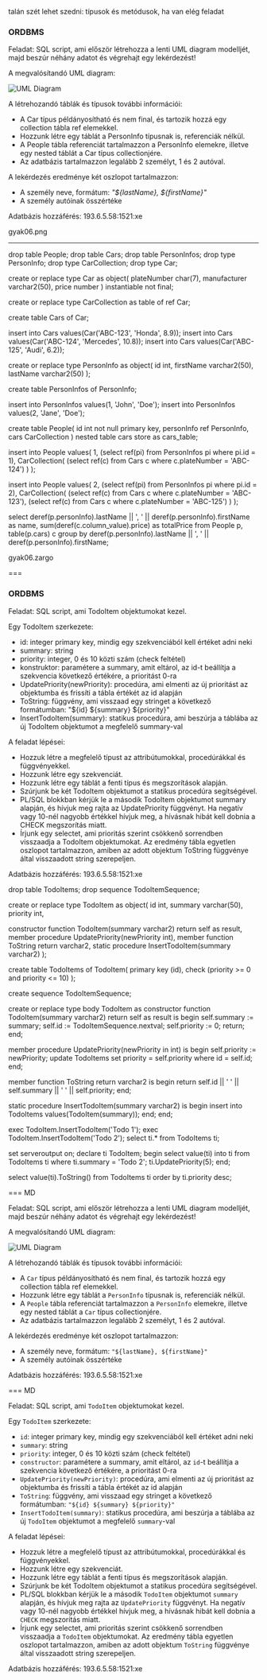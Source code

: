 talán szét lehet szedni: típusok és metódusok, ha van elég feladat

<h3>ORDBMS</h3>
  
  <p>Feladat: SQL script, ami először létrehozza a lenti UML diagram modelljét, majd beszúr néhány adatot és végrehajt egy lekérdezést!</p>
  
  <p>A megvalósítandó UML diagram:</p>
  
  <p class="video">
    <img src="courses/dbmsc/gyak06.png" alt="UML Diagram">
  </p>
  
  <p>A létrehozandó táblák és típusok további információi:</p>
  
  <ul>
    <li>A Car típus példányosítható és nem final, és tartozik hozzá egy collection tábla ref elemekkel.</li>
	<li>Hozzunk létre egy táblát a PersonInfo típusnak is, referenciák nélkül.</li>
	<li>A People tábla referenciát tartalmazzon a PersonInfo elemekre, illetve egy nested táblát a Car típus collectionjére.</li>
	<li>Az adatbázis tartalmazzon legalább 2 személyt, 1 és 2 autóval.</li>
  </ul>
  
  <p>A lekérdezés eredménye két oszlopot tartalmazzon:</p>
  
  <ul>
    <li>A személy neve, formátum: <em>"${lastName}, ${firstName}"</em></li>
	<li>A személy autóinak összértéke</li>
  </ul>
  
  <p>Adatbázis hozzáférés: 193.6.5.58:1521:xe</p>

  gyak06.png

  ---

  drop table People;
drop table Cars;
drop table PersonInfos;
drop type PersonInfo;
drop type CarCollection;
drop type Car;

create or replace type Car as object(
  plateNumber char(7),
  manufacturer varchar2(50),
  price number
) instantiable not final;

create or replace type CarCollection as table of ref Car;

create table Cars of Car;

insert into Cars values(Car('ABC-123', 'Honda', 8.9));
insert into Cars values(Car('ABC-124', 'Mercedes', 10.8));
insert into Cars values(Car('ABC-125', 'Audi', 6.2));

create or replace type PersonInfo as object(
  id int,
  firstName varchar2(50),
  lastName varchar2(50)
);

create table PersonInfos of PersonInfo;

insert into PersonInfos values(1, 'John', 'Doe');
insert into PersonInfos values(2, 'Jane', 'Doe');

create table People(
  id int not null primary key,
  personInfo ref PersonInfo,
  cars CarCollection
) nested table cars store as cars_table;

insert into People values(
  1,
  (select ref(pi) from PersonInfos pi where pi.id = 1),
  CarCollection(
    (select ref(c) from Cars c where c.plateNumber = 'ABC-124')
  )
);

insert into People values(
  2,
  (select ref(pi) from PersonInfos pi where pi.id = 2),
  CarCollection(
    (select ref(c) from Cars c where c.plateNumber = 'ABC-123'),
    (select ref(c) from Cars c where c.plateNumber = 'ABC-125')
  )
);

select
  deref(p.personInfo).lastName || ', ' || deref(p.personInfo).firstName as name,
  sum(deref(c.column_value).price) as totalPrice
from
  People p,
  table(p.cars) c
group by
  deref(p.personInfo).lastName || ', ' || deref(p.personInfo).firstName;

gyak06.zargo

===

<h3>ORDBMS</h3>
  
  <p>Feladat: SQL script, ami TodoItem objektumokat kezel.</p>
  
  <p>Egy TodoItem szerkezete:</p>
  
  <ul>
    <li>id: integer primary key, mindig egy szekvenciából kell értéket adni neki</li>
	<li>summary: string</li>
	<li>priority: integer, 0 és 10 közti szám (check feltétel)</li>
	<li>konstruktor: paramétere a summary, amit eltárol, az id-t beállítja a szekvencia következő értékére, a prioritást 0-ra</li>
	<li>UpdatePriority(newPriority): procedúra, ami elmenti az új prioritást az objektumba és frissíti a tábla értékét az id alapján</li>
	<li>ToString: függvény, ami visszaad egy stringet a következő formátumban: "${id} ${summary} ${priority}"</li>
	<li>InsertTodoItem(summary): statikus procedúra, ami beszúrja a táblába az új TodoItem objektumot a megfelelő summary-val</li>
  </ul>
  
  <p>A feladat lépései:</p>
  
  <ul>
    <li>Hozzuk létre a megfelelő típust az attribútumokkal, procedúrákkal és függvényekkel.</li>
	<li>Hozzunk létre egy szekvenciát.</li>
	<li>Hozzunk létre egy táblát a fenti típus és megszorítások alapján.</li>
	<li>Szúrjunk be két TodoItem objektumot a statikus procedúra segítségével.</li>
	<li>PL/SQL blokkban kérjük le a második TodoItem objektumot summary alapján, és hívjuk meg rajta az UpdatePriority függvényt. Ha negatív vagy 10-nél nagyobb értékkel hívjuk meg, a hívásnak hibát kell dobnia a CHECK megszorítás miatt.</li>
	<li>Írjunk egy selectet, ami prioritás szerint csökkenő sorrendben visszaadja a TodoItem objektumokat. Az eredmény tábla egyetlen oszlopot tartalmazzon, amiben az adott objektum ToString függvénye által visszaadott string szerepeljen.</li>
  </ul>
  
  <p>Adatbázis hozzáférés: 193.6.5.58:1521:xe</p>

drop table TodoItems;
drop sequence TodoItemSequence;

create or replace type TodoItem as object(
  id int,
  summary varchar(50),
  priority int,
  
  constructor function TodoItem(summary varchar2) return self as result,
  member procedure UpdatePriority(newPriority int),
  member function ToString return varchar2,
  static procedure InsertTodoItem(summary varchar2)
);

create table TodoItems of TodoItem(
  primary key (id),
  check (priority >= 0 and priority <= 10)
);

create sequence TodoItemSequence;

create or replace type body TodoItem as
  constructor function TodoItem(summary varchar2) return self as result is
  begin
    self.summary := summary;
    self.id := TodoItemSequence.nextval;
    self.priority := 0;
    return;
  end;
  
  member procedure UpdatePriority(newPriority in int) is
  begin
    self.priority := newPriority;
    update TodoItems set priority = self.priority where id = self.id;
  end;
  
  member function ToString return varchar2 is
  begin
    return self.id || ' ' || self.summary || ' ' || self.priority;
  end;
  
  static procedure InsertTodoItem(summary varchar2) is
  begin
    insert into TodoItems values(TodoItem(summary));
  end;
end;

exec TodoItem.InsertTodoItem('Todo 1');
exec TodoItem.InsertTodoItem('Todo 2');
select ti.* from TodoItems ti;

set serveroutput on;
declare
  ti TodoItem;
begin
  select value(ti) into ti from TodoItems ti where ti.summary = 'Todo 2';
  ti.UpdatePriority(5);
end;

select
  value(ti).ToString()
from
  TodoItems ti
order by
  ti.priority desc;


=== MD

Feladat: SQL script, ami először létrehozza a lenti UML diagram modelljét, majd beszúr néhány adatot és végrehajt egy lekérdezést!

A megvalósítandó UML diagram:

![UML Diagram](practice06.png)

A létrehozandó táblák és típusok további információi:

* A `Car` típus példányosítható és nem final, és tartozik hozzá egy collection tábla ref elemekkel.
* Hozzunk létre egy táblát a `PersonInfo` típusnak is, referenciák nélkül.
* A `People` tábla referenciát tartalmazzon a `PersonInfo` elemekre, illetve egy nested táblát a `Car` típus collectionjére.
* Az adatbázis tartalmazzon legalább 2 személyt, 1 és 2 autóval.

A lekérdezés eredménye két oszlopot tartalmazzon:

* A személy neve, formátum: `"${lastName}, ${firstName}"`
* A személy autóinak összértéke

Adatbázis hozzáférés: 193.6.5.58:1521:xe

=== MD

Feladat: SQL script, ami `TodoItem` objektumokat kezel.

Egy `TodoItem` szerkezete:

* `id`: integer primary key, mindig egy szekvenciából kell értéket adni neki
* `summary`: string
* `priority`: integer, 0 és 10 közti szám (check feltétel)
* `constructor`: paramétere a summary, amit eltárol, az `id`-t beállítja a szekvencia következő értékére, a prioritást 0-ra
* `UpdatePriority(newPriority)`: procedúra, ami elmenti az új prioritást az objektumba és frissíti a tábla értékét az id alapján
* `ToString`: függvény, ami visszaad egy stringet a következő formátumban: `"${id} ${summary} ${priority}"`
* `InsertTodoItem(summary)`: statikus procedúra, ami beszúrja a táblába az új `TodoItem` objektumot a megfelelő `summary`-val

A feladat lépései:

* Hozzuk létre a megfelelő típust az attribútumokkal, procedúrákkal és függvényekkel.
* Hozzunk létre egy szekvenciát.
* Hozzunk létre egy táblát a fenti típus és megszorítások alapján.
* Szúrjunk be két TodoItem objektumot a statikus procedúra segítségével.
* PL/SQL blokkban kérjük le a második `TodoItem` objektumot `summary` alapján, és hívjuk meg rajta az `UpdatePriority` függvényt. Ha negatív vagy 10-nél nagyobb értékkel hívjuk meg, a hívásnak hibát kell dobnia a `CHECK` megszorítás miatt.
* Írjunk egy selectet, ami prioritás szerint csökkenő sorrendben visszaadja a `TodoItem` objektumokat. Az eredmény tábla egyetlen oszlopot tartalmazzon, amiben az adott objektum `ToString` függvénye által visszaadott string szerepeljen.

Adatbázis hozzáférés: 193.6.5.58:1521:xe
